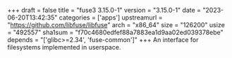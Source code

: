 +++
draft = false
title = "fuse3 3.15.0-1"
version = "3.15.0-1"
date = "2023-06-20T13:42:35"
categories = ['apps']
upstreamurl = "https://github.com/libfuse/libfuse"
arch = "x86_64"
size = "126200"
usize = "492557"
sha1sum = "f70c4680edfef88a7883ea1d9aa02ed039378ebe"
depends = "['glibc>=2.34', 'fuse-common']"
+++
An interface for filesystems implemented in userspace.